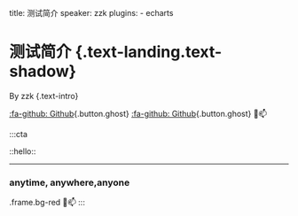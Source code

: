 title: 测试简介
speaker: zzk
plugins:
    - echarts

<slide class="bg-black-blue aligncenter" image="https://source.unsplash.com/C1HhAQrbykQ/ .dark">

# 测试简介 {.text-landing.text-shadow}

By zzk {.text-intro}

[:fa-github: Github](https://www.baidu.com){.button.ghost}
[:fa-github: Github](https://www.baidu.com){.button.ghost}
🌱📫

<slide class="bg-blue frame">

:::cta

::hello::

---

###  anytime, anywhere,anyone

.frame.bg-red
🌱📫
:::

